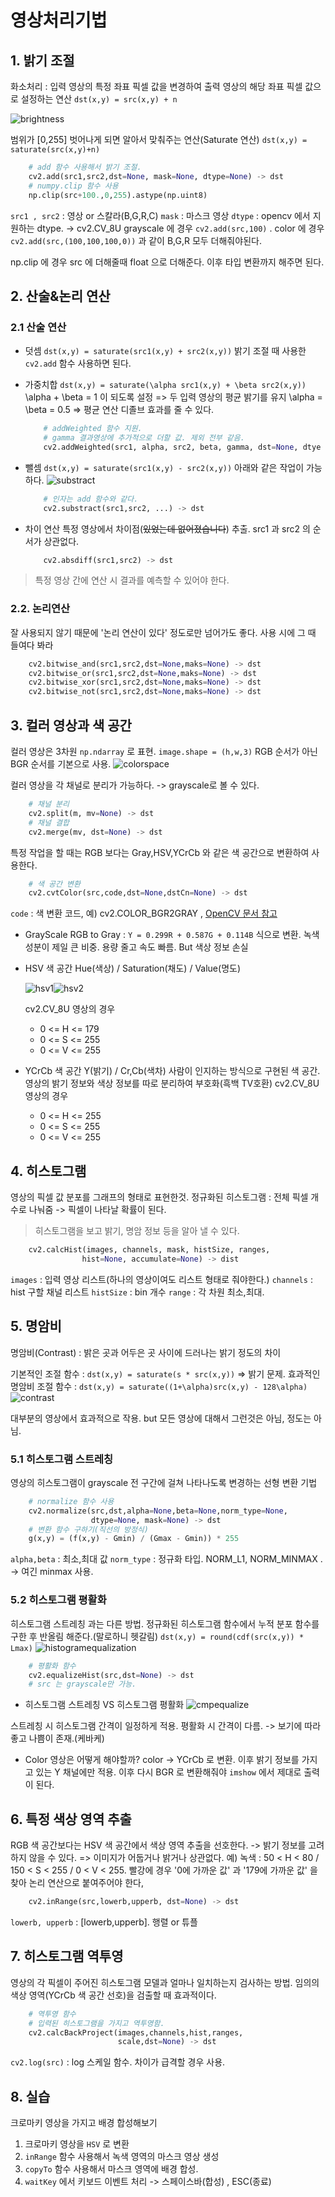 ﻿# 영상처리기법
## 1. 밝기 조절
화소처리 : 입력 영상의 특정 좌표 픽셀 값을 변경하여 출력 영상의 해당 좌표 픽셀 값으로 설정하는 연산 
`dst(x,y) = src(x,y) + n` 

![brightness](image/brightness.png)

범위가 [0,255] 벗어나게 되면 알아서 맞춰주는 연산(Saturate 연산)
`dst(x,y) = saturate(src(x,y)+n)`
```python 
	# add 함수 사용해서 밝기 조절.
	cv2.add(src1,src2,dst=None, mask=None, dtype=None) -> dst
	# numpy.clip 함수 사용
	np.clip(src+100.,0,255).astype(np.uint8)
```
`src1 , src2` : 영상 or 스칼라(B,G,R,C) 
`mask` : 마스크 영상
`dtype` : opencv 에서 지원하는 dtype. -> cv2.CV_8U
 grayscale 에 경우 `cv2.add(src,100)` .
 color 에 경우 `cv2.add(src,(100,100,100,0))` 과 같이 B,G,R 모두 더해줘야된다.
 
 np.clip 에 경우 src 에 더해줄때 float 으로 더해준다. 이후 타입 변환까지 해주면 된다.

## 2. 산술&논리 연산
### 2.1 산술 연산
* 덧셈
`dst(x,y) = saturate(src1(x,y) + src2(x,y))`
밝기 조절 때 사용한 `cv2.add` 함수 사용하면 된다.
* 가중치합
`dst(x,y) = saturate(\alpha src1(x,y) + \beta src2(x,y))`
	\alpha + \beta = 1 이 되도록 설정 => 두 입력 영상의 평균 밝기를 유지
	\alpha = \beta = 0.5 => 평균 연산 
	디졸브 효과를 줄 수 있다.
	```python	
		# addWeighted 함수 지원.
		# gamma 결과영상에 추가적으로 더할 값. 제외 전부 같음.
		cv2.addWeighted(src1, alpha, src2, beta, gamma, dst=None, dtye = None) -> dst
	```
* 뺄셈
	`dst(x,y) = saturate(src1(x,y) - src2(x,y))`
	아래와 같은 작업이 가능하다. 
	![substract](./image/substract.png)
	
	```python
		# 인자는 add 함수와 같다.
		cv2.substract(src1,src2, ...) -> dst
	```
*	차이 연산
	특정 영상에서 차이점(~~있었는데 없어졌습니다~~) 추출.
	src1 과 src2 의 순서가 상관없다.
	```python
		cv2.absdiff(src1,src2) -> dst
	```
> 특정 영상 간에 연산 시 결과를 예측할 수 있어야 한다.

### 2.2. 논리연산
잘 사용되지 않기 때문에 '논리 연산이 있다' 정도로만 넘어가도 좋다.
사용 시에 그 때 들여다 봐라 
```python
	cv2.bitwise_and(src1,src2,dst=None,maks=None) -> dst
	cv2.bitwise_or(src1,src2,dst=None,maks=None) -> dst
	cv2.bitwise_xor(src1,src2,dst=None,maks=None) -> dst
	cv2.bitwise_not(src1,src2,dst=None,maks=None) -> dst
```

## 3. 컬러 영상과 색 공간
컬러 영상은 3차원 `np.ndarray` 로 표현. `image.shape = (h,w,3)`
RGB 순서가 아닌 BGR 순서를 기본으로 사용.
![colorspace](./image/colorspace.png)

컬러 영상을 각 채널로 분리가 가능하다. -> grayscale로 볼 수 있다.
```python
	# 채널 분리
	cv2.split(m, mv=None) -> dst
	# 채널 결합
	cv2.merge(mv, dst=None) -> dst
```
특정 작업을 할 때는 RGB 보다는 Gray,HSV,YCrCb 와 같은 색 공간으로 변환하여 사용한다.
```python
	# 색 공간 변환
	cv2.cvtColor(src,code,dst=None,dstCn=None) -> dst
```
`code` : 색 변환 코드, 예) cv2.COLOR_BGR2GRAY , [OpenCV 문서 참고](https://docs.opencv.org/3.4/d8/d01/group__imgproc__color__conversions.html)
* GrayScale
	RGB to Gray : `Y = 0.299R + 0.587G + 0.114B`  식으로 변환. 녹색 성분이 제일 큰 비중.
	용량 줄고 속도 빠름. But 색상 정보 손실
* HSV 색 공간
	Hue(색상) / Saturation(채도) / Value(명도) 
	
	![hsv1](./image/hsv1.png)![hsv2](./image/hsv2.png)  
	
	cv2.CV_8U 영상의 경우 
	* 0 <= H <= 179
	* 0 <= S <= 255
	* 0 <= V <= 255
* YCrCb 색 공간
	Y(밝기) / Cr,Cb(색차)
	사람이 인지하는 방식으로 구현된 색 공간.
	영상의 밝기 정보와 색상 정보를 따로 분리하여 부호화(흑백 TV호환)
	cv2.CV_8U 영상의 경우 
	* 0 <= H <= 255
	* 0 <= S <= 255
	* 0 <= V <= 255

## 4. 히스토그램
영상의 픽셀 값 분포를 그래프의 형태로 표현한것.
정규화된 히스토그램 : 전체 픽셀 개수로 나눠줌 -> 픽셀이 나타날 확률이 된다.
>히스토그램을 보고 밝기, 명암 정보 등을 알아 낼 수 있다.

```python
	cv2.calcHist(images, channels, mask, histSize, ranges,
				hist=None, accumulate=None) -> dist
```
`images` : 입력 영상 리스트(하나의 영상이여도 리스트 형태로 줘야한다.)
`channels` : hist 구할 채널 리스트
`histSize` : bin 개수
`range` : 각 차원 최소,최대.

## 5. 명암비
명암비(Contrast) : 밝은 곳과 어두은 곳 사이에 드러나는 밝기 정도의 차이

기본적인 조절 함수 : `dst(x,y) = saturate(s * src(x,y))` => 밝기 문제.
효과적인 명암비 조절 함수  : `dst(x,y) = saturate((1+\alpha)src(x,y) - 128\alpha)`
![contrast](./image/contrast.png)

대부분의 영상에서 효과적으로 작용. but 모든 영상에 대해서 그런것은 아님, 정도는 아님.

### 5.1 히스토그램 스트레칭
영상의 히스토그램이 grayscale 전 구간에 걸쳐 나타나도록 변경하는 선형 변환 기법
```python
	# normalize 함수 사용
	cv2.normalize(src,dst,alpha=None,beta=None,norm_type=None,
				  dtype=None, mask=None) -> dst
	# 변환 함수 구하기(직선의 방정식)
	g(x,y) = (f(x,y) - Gmin) / (Gmax - Gmin)) * 255 
```
`alpha,beta` : 최소,최대 값
`norm_type` : 정규화 타입. NORM_L1, NORM_MINMAX . -> 여긴 minmax 사용.

### 5.2 히스토그램 평활화
히스토그램 스트레칭 과는 다른 방법.
정규화된 히스토그램 함수에서 누적 분포 함수를 구한 후 반올림 해준다.(말로하니 헷갈림)
`dst(x,y) = round(cdf(src(x,y)) * Lmax)` 
![histogramequalization](./image/histogramequalization.png)

```python
	# 평활화 함수
	cv2.equalizeHist(src,dst=None) -> dst
	# src 는 grayscale만 가능.
```
* 히스토그램 스트레칭 VS 히스토그램 평활화
![cmpequalize](./image/cmpequalize.png)

스트레칭 시 히스토그램 간격이 일정하게 적용.
평활화 시 간격이 다름. 
-> 보기에 따라 좋고 나쁨이 존재.(케바케)

 * Color 영상은 어떻게 해야할까?
	 color -> YCrCb 로 변환. 이후 밝기 정보를 가지고 있는 Y 채널에만 적용.
	 이후 다시 BGR 로 변환해줘야 `imshow` 에서 제대로 출력이 된다.
	
## 6. 특정 색상 영역 추출
RGB 색 공간보다는 HSV 색 공간에서 색상 영역 추출을 선호한다. -> 밝기 정보를 고려하지 않을 수 있다. => 이미지가 어둡거나 밝거나 상관없다. 
예) 녹색 : 50 < H < 80 / 150 < S < 255 / 0 < V < 255. 
빨강에 경우 '0에 가까운 값' 과 '179에 가까운 값'  을 찾아 논리 연산으로 붙여주어야 한다,
```python
	cv2.inRange(src,lowerb,upperb, dst=None) -> dst
```
`lowerb, upperb` : [lowerb,upperb]. 행렬 or 튜플

## 7. 히스토그램 역투영
영상의 각 픽셀이 주어진 히스토그램 모델과 얼마나 일치하는지 검사하는 방법.
임의의 색상 영역(YCrCb 색 공간 선호)을 검출할 때 효과적이다.
```python
	# 역투영 함수
	# 입력된 히스토그램을 가지고 역투영함.
	cv2.calcBackProject(images,channels,hist,ranges,
						scale,dst=None) -> dst
```
`cv2.log(src)` : log 스케일 함수. 차이가 급격할 경우 사용.

## 8. 실습
크로마키 영상을 가지고 배경 합성해보기

1. 크로마키 영상을 `HSV` 로 변환 
2. `inRange` 함수 사용해서 녹색 영역의 마스크 영상 생성
3. `copyTo` 함수 사용해서 마스크 영역에 배경 합성.
4. `waitKey` 에서 키보드 이벤트 처리 -> 스페이스바(합성) , ESC(종료)
